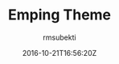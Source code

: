 ---
title: "Emping Theme"
github: https://github.com/rmsubekti/emping
demo: https://rmsubekti.github.io/emping/
author: rmsubekti

ssg:
  - Jekyll
cms:
  - No Cms
date: 2016-10-21T16:56:20Z
github_branch: master
description: "Jekyll theme using Amp"
stale: true
---